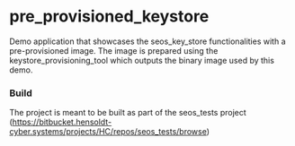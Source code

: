 # pre_provisioned_keystore

Demo application that showcases the seos_key_store functionalities with a pre-provisioned image.
The image is prepared using the keystore_provisioning_tool which outputs the binary image used by this demo. 

### Build

The project is meant to be built as part of the seos_tests project
(https://bitbucket.hensoldt-cyber.systems/projects/HC/repos/seos_tests/browse)
